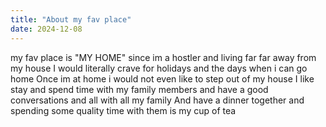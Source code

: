 ```yaml
---
title: "About my fav place"
date: 2024-12-08
---
```

my fav place is "MY HOME"
since im a hostler and living far far away from my house 
I would literally crave for holidays and the days when i can go home
Once im at home i would not even like to step out of my house
I like stay and spend time with my family members and have a good conversations and all with all my family
And have a dinner together and spending some quality time with them is my cup of tea

